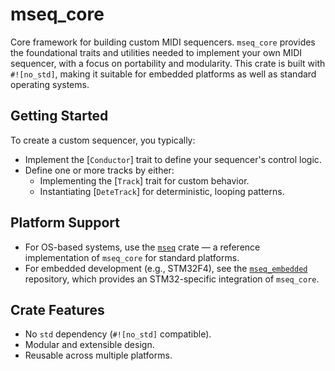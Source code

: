 # mseq_core

Core framework for building custom MIDI sequencers.
`mseq_core` provides the foundational traits and utilities needed to implement
your own MIDI sequencer, with a focus on portability and modularity.
This crate is built with `#![no_std]`, making it suitable for embedded platforms
as well as standard operating systems.
## Getting Started
To create a custom sequencer, you typically:
- Implement the [`Conductor`] trait to define your sequencer's control logic.
- Define one or more tracks by either:
  - Implementing the [`Track`] trait for custom behavior.
  - Instantiating [`DeteTrack`] for deterministic, looping patterns.
## Platform Support
- For OS-based systems, use the [`mseq`](https://crates.io/crates/mseq) crate — a reference implementation of `mseq_core` for standard platforms.
- For embedded development (e.g., STM32F4), see the [`mseq_embedded`](https://github.com/MF-Room/mseq_embedded) repository, which provides an STM32-specific integration of `mseq_core`.
## Crate Features
- No `std` dependency (`#![no_std]` compatible).
- Modular and extensible design.
- Reusable across multiple platforms.